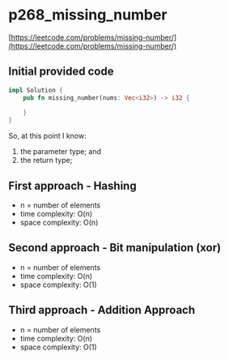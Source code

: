 # p268_missing_number
[https://leetcode.com/problems/missing-number/](https://leetcode.com/problems/missing-number/)

## Initial provided code
```Rust
impl Solution {
    pub fn missing_number(nums: Vec<i32>) -> i32 {
        
    }
}
```

So, at this point I know:
1. the parameter type; and
2. the return type;

## First approach - Hashing

- n = number of elements
- time complexity: O(n)
- space complexity: O(n)

## Second approach - Bit manipulation (xor)

- n = number of elements
- time complexity: O(n)
- space complexity: O(1)

## Third approach - Addition Approach

- n = number of elements
- time complexity: O(n)
- space complexity: O(1)
